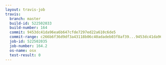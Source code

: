 ```yaml
---
layout: travis-job
travis:
  branch: master
  build-id: 522502033
  build-number: 164
  commit: 9453dc41da96ea6b647cfde7297ed22a610c6de5
  commit-range: c266b6f36d9df3a43118b06c40adadeb03f8af39...9453dc41da96ea6b647cfde7297ed22a610c6de5
  job-id: 522502035
  job-number: 164.2
  os-name: osx
  test-result: 0
---
```


